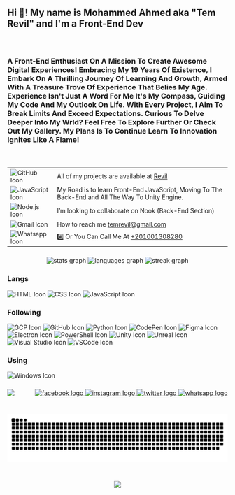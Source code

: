 <h2 align="left">Hi 👋! My name is Mohammed Ahmed aka "Tem Revil" and I'm a Front-End Dev</h2>

###

<br clear="both">

<h3 align="left">A Front-End Enthusiast On A Mission To Create Awesome Digital Experiences! Embracing My 19 Years Of Existence, I Embark On A Thrilling Journey Of Learning And Growth, Armed With A Treasure Trove Of Experience That Belies My Age. Experience Isn't Just A Word For Me It's My Compass, Guiding My Code And My Outlook On Life. With Every Project, I Aim To Break Limits And Exceed Expectations. Curious To Delve Deeper Into My Wrld? Feel Free To Explore Further Or Check Out My Gallery. My Plans Is To Continue Learn To Innovation Ignites Like A Flame!</h3>

###

<br clear="both">

<table>
  <tr>
    <td><img src="https://skillicons.dev/icons?i=github" alt="GitHub Icon" width="30" height="30" /></td>
    <td>All of my projects are available at <a href="https://temrevil.github.io/revil/Index.html">Revil</a></td>
  </tr>
  <tr>
    <td><img src="https://skillicons.dev/icons?i=javascript" alt="JavaScript Icon" width="30" height="30" /></td>
    <td>My Road is to learn Front-End JavaScript, Moving To The Back-End and All The Way To Unity Engine.</td>
  </tr>
  <tr>
    <td><img src="https://skillicons.dev/icons?i=nodejs" alt="Node.js Icon" width="30" height="30" /></td>
    <td>I’m looking to collaborate on Nook (Back-End Section)</td>
  </tr>
  <tr>
    <td><img src="https://skillicons.dev/icons?i=gmail" alt="Gmail Icon" width="30" height="30" /></td>
    <td>How to reach me <a href="mailto:temrevil@gmail.com">temrevil@gmail.com</a></td>
  </tr>
  <tr>
    <td><img src="https://github.com/user-attachments/assets/71ac0c10-ce53-4aa0-b234-ea70427132cf" alt="Whatsapp Icon" width="30" height="30" /></td>
    <td>#️⃣ Or You Can Call Me At <a href="https://wa.me/+201001308280">+201001308280</a></td>
  </tr>
</table>

###

<div align="center">
  <img src="https://github-readme-stats.vercel.app/api?username=temrevil&hide_title=false&hide_rank=false&show_icons=true&include_all_commits=true&count_private=true&disable_animations=false&theme=react&locale=en&hide_border=true&custom_title=Revil's%20Stats" height="150" alt="stats graph"  />
  <img src="https://github-readme-stats.vercel.app/api/top-langs?username=temrevil&locale=en&hide_title=false&layout=compact&card_width=320&langs_count=10&theme=react&hide_border=true&custom_title=Most%20Used%20Langs" height="150" alt="languages graph"  />
  <img src="https://streak-stats.demolab.com?user=temrevil&locale=en&mode=daily&theme=react&hide_border=true&border_radius=15" height="150" alt="streak graph"  />
</div>

###

<div align="left">
    <h3>Langs</h3>
    <img src="https://skillicons.dev/icons?i=html" alt="HTML Icon" width="40" height="40" />
    <img src="https://skillicons.dev/icons?i=css" alt="CSS Icon" width="40" height="40" />
    <img src="https://skillicons.dev/icons?i=js" alt="JavaScript Icon" width="40" height="40" />
    <h3>Following</h3>
    <img src="https://skillicons.dev/icons?i=gcp" alt="GCP Icon" width="40" height="40" />
    <img src="https://skillicons.dev/icons?i=github" alt="GitHub Icon" width="40" height="40" />
    <img src="https://skillicons.dev/icons?i=py" alt="Python Icon" width="40" height="40" />
    <img src="https://skillicons.dev/icons?i=codepen" alt="CodePen Icon" width="40" height="40" />
    <img src="https://skillicons.dev/icons?i=figma" alt="Figma Icon" width="40" height="40" />
    <img src="https://skillicons.dev/icons?i=electron" alt="Electron Icon" width="40" height="40" />
    <img src="https://skillicons.dev/icons?i=powershell" alt="PowerShell Icon" width="40" height="40" />
    <img src="https://skillicons.dev/icons?i=unity" alt="Unity Icon" width="40" height="40" />
    <img src="https://skillicons.dev/icons?i=unreal" alt="Unreal Icon" width="40" height="40" />
    <img src="https://skillicons.dev/icons?i=visualstudio" alt="Visual Studio Icon" width="40" height="40" />
    <img src="https://skillicons.dev/icons?i=vscode" alt="VSCode Icon" width="40" height="40" />
    <h3>Using</h3>
    <img src="https://skillicons.dev/icons?i=windows" alt="Windows Icon" width="40" height="40" />
</div>

###

<img align="left" height="" src="https://media.giphy.com/media/FjBnClwCFoity/giphy.gif?cid=790b76119wl34hifhcl3rfu8pq7af9pkk3v25r0nyltq77qt&ep=v1_gifs_search&rid=giphy.gif&ct=g"  />

###

<div align="right">
  <a href="https://www.facebook.com/temrevil">
    <img src="https://raw.githubusercontent.com/maurodesouza/profile-readme-generator/master/src/assets/icons/social/facebook/default.svg" width="52" height="40" alt="facebook logo"  />
  </a>
  <a href="https://www.instagram.com/temrevil">
    <img src="https://raw.githubusercontent.com/maurodesouza/profile-readme-generator/master/src/assets/icons/social/instagram/default.svg" width="52" height="40" alt="instagram logo"  />
  </a>
  <a href="https://www.twitter.com/temrevll">
    <img src="https://raw.githubusercontent.com/maurodesouza/profile-readme-generator/master/src/assets/icons/social/twitter/default.svg" width="52" height="40" alt="twitter logo"  />
  </a>
  <a href="https://wa.me/+201001308280">
    <img src="https://raw.githubusercontent.com/maurodesouza/profile-readme-generator/master/src/assets/icons/social/whatsapp/default.svg" width="52" height="40" alt="whatsapp logo"  />
  </a>
</div>

###

<br clear="both">

<img src="https://raw.githubusercontent.com/temrevil/temrevil/output/snake.svg" alt="Snake animation" />

###

<br clear="both">

<div align="center">
  <img src="https://profile-counter.glitch.me/temrevil/count.svg?"  />
</div>

###
